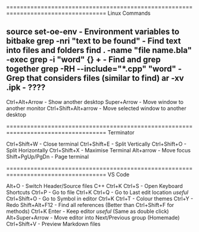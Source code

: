 ===================================================================================
Linux Commands

source set-oe-env                                        - Environment variables to bitbake
grep -nri "text to be found"                             - Find text into files and folders
find . -name "file name.bla" -exec grep -i "word" {} +   - Find and grep together
grep -RH --include="*.cpp" "word"                         - Grep that considers files (similar to find)
ar -xv .ipk                                              - ????
-----------------------------------------------------------------------------------
Ctrl+Alt+Arrow	     - Show another desktop
Super+Arrow          - Move window to another monitor
Ctrl+Shift+Alt+arrow - Move selected window to another desktop

===================================================================================
Terminator

Ctrl+Shift+W    - Close terminal
Ctrl+Shift+E    - Split Vertically
Ctrl+Shift+O    - Split Horizontally
Ctrl+Shift+X    - Maximise Terminal
Alt+arrow       - Move focus
Shift+PgUp/PgDn - Page terminal

===================================================================================
VS Code

Alt+O             - Switch Header/Source files C++
Ctrl+K Ctrl+S     - Open Keyboard Shortcuts
Ctrl+P            - Go to file
Ctrl+K Ctrl+Q     - Go to Last edit location *useful*
Ctrl+Shift+O      - Go to Symbol in editor
Ctrl+K Ctrl+T     - Colour themes
Ctrl+Y            - Redo
Shift+Alt+F12     - Find all references (Better than Ctrl+Shift+F for methods)
Ctrl+K Enter      - Keep editor *useful* (Same as double click)
Alt+Super+Arrow   - Move editor into Next/Previous group (Homemade)
Ctrl+Shift+V      - Preview Markdown files

